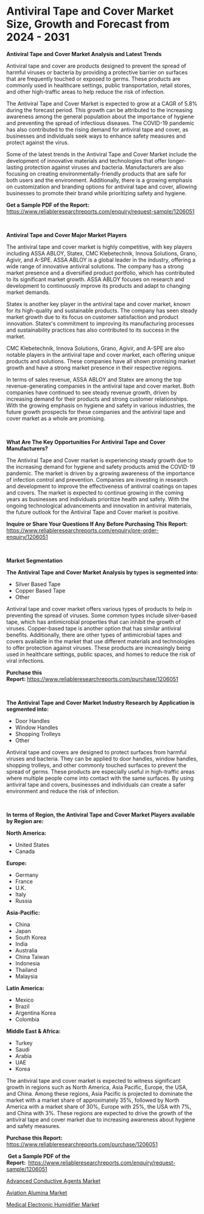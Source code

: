 <p><h1>Antiviral Tape and Cover Market Size, Growth and Forecast from 2024 - 2031</h1></p><p><strong>Antiviral Tape and Cover Market Analysis and Latest Trends</strong></p>
<p><p>Antiviral tape and cover are products designed to prevent the spread of harmful viruses or bacteria by providing a protective barrier on surfaces that are frequently touched or exposed to germs. These products are commonly used in healthcare settings, public transportation, retail stores, and other high-traffic areas to help reduce the risk of infection.</p><p>The Antiviral Tape and Cover Market is expected to grow at a CAGR of 5.8% during the forecast period. This growth can be attributed to the increasing awareness among the general population about the importance of hygiene and preventing the spread of infectious diseases. The COVID-19 pandemic has also contributed to the rising demand for antiviral tape and cover, as businesses and individuals seek ways to enhance safety measures and protect against the virus.</p><p>Some of the latest trends in the Antiviral Tape and Cover Market include the development of innovative materials and technologies that offer longer-lasting protection against viruses and bacteria. Manufacturers are also focusing on creating environmentally-friendly products that are safe for both users and the environment. Additionally, there is a growing emphasis on customization and branding options for antiviral tape and cover, allowing businesses to promote their brand while prioritizing safety and hygiene.</p></p>
<p><strong>Get a Sample PDF of the Report:&nbsp;</strong> <a href="https://www.reliableresearchreports.com/enquiry/request-sample/1206051">https://www.reliableresearchreports.com/enquiry/request-sample/1206051</a></p>
<p>&nbsp;</p>
<p><strong>Antiviral Tape and Cover Major Market Players</strong></p>
<p><p>The antiviral tape and cover market is highly competitive, with key players including ASSA ABLOY, Statex, CMC Klebetechnik, Innova Solutions, Grano, Agivir, and A-SPE. ASSA ABLOY is a global leader in the industry, offering a wide range of innovative antiviral solutions. The company has a strong market presence and a diversified product portfolio, which has contributed to its significant market growth. ASSA ABLOY focuses on research and development to continuously improve its products and adapt to changing market demands.</p><p>Statex is another key player in the antiviral tape and cover market, known for its high-quality and sustainable products. The company has seen steady market growth due to its focus on customer satisfaction and product innovation. Statex's commitment to improving its manufacturing processes and sustainability practices has also contributed to its success in the market.</p><p>CMC Klebetechnik, Innova Solutions, Grano, Agivir, and A-SPE are also notable players in the antiviral tape and cover market, each offering unique products and solutions. These companies have all shown promising market growth and have a strong market presence in their respective regions.</p><p>In terms of sales revenue, ASSA ABLOY and Statex are among the top revenue-generating companies in the antiviral tape and cover market. Both companies have continued to see steady revenue growth, driven by increasing demand for their products and strong customer relationships. With the growing emphasis on hygiene and safety in various industries, the future growth prospects for these companies and the antiviral tape and cover market as a whole are promising.</p></p>
<p>&nbsp;</p>
<p><strong>What Are The Key Opportunities For Antiviral Tape and Cover Manufacturers?</strong></p>
<p><p>The Antiviral Tape and Cover market is experiencing steady growth due to the increasing demand for hygiene and safety products amid the COVID-19 pandemic. The market is driven by a growing awareness of the importance of infection control and prevention. Companies are investing in research and development to improve the effectiveness of antiviral coatings on tapes and covers. The market is expected to continue growing in the coming years as businesses and individuals prioritize health and safety. With the ongoing technological advancements and innovation in antiviral materials, the future outlook for the Antiviral Tape and Cover market is positive.</p></p>
<p><strong>Inquire or Share Your Questions If Any Before Purchasing This Report:</strong> <a href="https://www.reliableresearchreports.com/enquiry/pre-order-enquiry/1206051">https://www.reliableresearchreports.com/enquiry/pre-order-enquiry/1206051</a></p>
<p>&nbsp;</p>
<p><strong>Market Segmentation</strong></p>
<p><strong>The Antiviral Tape and Cover Market Analysis by types is segmented into:</strong></p>
<p><ul><li>Silver Based Tape</li><li>Copper Based Tape</li><li>Other</li></ul></p>
<p><p>Antiviral tape and cover market offers various types of products to help in preventing the spread of viruses. Some common types include silver-based tape, which has antimicrobial properties that can inhibit the growth of viruses. Copper-based tape is another option that has similar antiviral benefits. Additionally, there are other types of antimicrobial tapes and covers available in the market that use different materials and technologies to offer protection against viruses. These products are increasingly being used in healthcare settings, public spaces, and homes to reduce the risk of viral infections.</p></p>
<p><strong>Purchase this Report:&nbsp;</strong><a href="https://www.reliableresearchreports.com/purchase/1206051">https://www.reliableresearchreports.com/purchase/1206051</a></p>
<p>&nbsp;</p>
<p><strong>The Antiviral Tape and Cover Market Industry Research by Application is segmented into:</strong></p>
<p><ul><li>Door Handles</li><li>Window Handles</li><li>Shopping Trolleys</li><li>Other</li></ul></p>
<p><p>Antiviral tape and covers are designed to protect surfaces from harmful viruses and bacteria. They can be applied to door handles, window handles, shopping trolleys, and other commonly touched surfaces to prevent the spread of germs. These products are especially useful in high-traffic areas where multiple people come into contact with the same surfaces. By using antiviral tape and covers, businesses and individuals can create a safer environment and reduce the risk of infection.</p></p>
<p>&nbsp;</p>
<p><strong>In terms of Region, the Antiviral Tape and Cover Market Players available by Region are:</strong></p>
<p>
    <p> <strong> North America: </strong>
        <ul>
            <li>United States</li>
            <li>Canada</li>
        </ul>
        </p> 
    <p> <strong> Europe: </strong>
        <ul>
            <li>Germany</li>
            <li>France</li>
            <li>U.K.</li>
            <li>Italy</li>
            <li>Russia</li>
        </ul>
        </p> 
    <p> <strong> Asia-Pacific: </strong>
        <ul>
            <li>China</li>
            <li>Japan</li>
            <li>South Korea</li>
            <li>India</li>
            <li>Australia</li>
            <li>China Taiwan</li>
            <li>Indonesia</li>
            <li>Thailand</li>
            <li>Malaysia</li>
        </ul>
        </p> 
    <p> <strong> Latin America: </strong>
        <ul>
            <li>Mexico</li>
            <li>Brazil</li>
            <li>Argentina Korea</li>
            <li>Colombia</li>
        </ul>
        </p> 
    <p> <strong> Middle East & Africa: </strong>
        <ul>
            <li>Turkey</li>
            <li>Saudi</li>
            <li>Arabia</li>
            <li>UAE</li>
            <li>Korea</li>
        </ul>
    </p>
    </p>
<p><p>The antiviral tape and cover market is expected to witness significant growth in regions such as North America, Asia Pacific, Europe, the USA, and China. Among these regions, Asia Pacific is projected to dominate the market with a market share of approximately 35%, followed by North America with a market share of 30%, Europe with 25%, the USA with 7%, and China with 3%. These regions are expected to drive the growth of the antiviral tape and cover market due to increasing awareness about hygiene and safety measures.</p></p>
<p><strong>Purchase this Report: </strong><a href="https://www.reliableresearchreports.com/purchase/1206051">https://www.reliableresearchreports.com/purchase/1206051</a></p>
<p>&nbsp;<strong>Get a Sample PDF of the Report:&nbsp;&nbsp;</strong><a href="https://www.reliableresearchreports.com/enquiry/request-sample/1206051">https://www.reliableresearchreports.com/enquiry/request-sample/1206051</a></p>
<p><strong></strong></p>
<p><p><a href="https://github.com/brenzgnarento/Market-Research-Report-List-1/blob/main/advanced-conductive-agents-market.md">Advanced Conductive Agents Market</a></p><p><a href="https://github.com/jerrycopelandthomaswsqd8q/Market-Research-Report-List-1/blob/main/aviation-alumina-market.md">Aviation Alumina Market</a></p><p><a href="https://sulfuric-clavicle-d39.notion.site/Medical-Electronic-Humidifier-Market-with-the-goal-of-estimating-the-market-size-and-future-growth-p-2e762f98813242b488366993bfe921a8">Medical Electronic Humidifier Market</a></p></p>